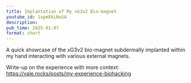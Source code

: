 ```yaml
---
title: Implantation of My xG3v2 Bio-magnet
youtube_id: 1xpmXkLNoSA
description:
pub_time: 2025-01-07
format: short
---
```


A quick showcase of the xG3v2 bio-magnet subdermally implanted within my hand interacting with various external magnets.

Write-up on the experience with more context: \
<https://vale.rocks/posts/my-experience-biohacking>
